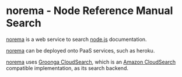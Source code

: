 # norema - Node Reference Manual Search

[norema][] is a web service to search [node.js][] documentation.

[norema][] can be deployed onto PaaS services, such as heroku.

[norema][] uses [Groonga CloudSearch][], which is an [Amazon CloudSearch][] compatible implementation, as its search backend.

  [node.js]: http://nodejs.org/
  [Groonga CloudSearch]: http://gcs.github.com/
  [Amazon CloudSearch]: http://aws.amazon.com/en/cloudsearch/
  [norema]: https://github.com/nroonga/norema
